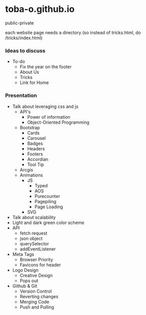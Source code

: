 # toba-o.github.io
public-private

each website page needs a directory (so instead of tricks.html, do /tricks/index.html)
### Ideas to discuss 
- To-do
  - Fix the year on the footer
  - About Us
  - Tricks
  - Link for Home
### Presentation
- Talk about leveraging css and js
  - API's
    - Power of information 
    - Object-Oriented Programming
  - Bootstrap
    - Cards
    - Carousel
    - Badges
    - Headers 
    - Footers
    - Accordian
    - Tool Tip
  - Arcgis
  - Animations
    - JS
      - Typed
      - AOS
      - Purecounter
      - Pagepiling
      - Page Loading
    - SVG
- Talk about scalability
- Light and dark green color scheme
- API
  - fetch request
  - json object
  - querySelector
  - addEventListener
- Meta Tags
  - Browser Priority
  - Favicons for header
- Logo Design
  - Creative Design
  - Pops out
- Github & Git
  - Version Control 
  - Reverting changes
  - Merging Code
  - Push and Pulling

